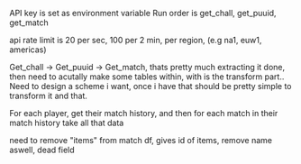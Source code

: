 API key is set as environment variable
Run order is get_chall, get_puuid, get_match

api rate limit is 20 per sec, 100 per 2 min, per region, (e.g na1, euw1, americas)

Get_chall -> Get_puuid -> Get_match, thats pretty much extracting it done, then need to acutally make some tables within, with is the transform part..
Need to design a scheme i want, once i have that should be pretty simple to transform it and that.

For each player, get their match history, and then for each match in their match history take all that data

need to remove "items" from match df, gives id of items, remove name aswell, dead field